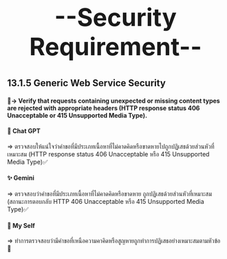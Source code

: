 # <center><h1>--Security Requirement--</h1></center>

 ## 13.1.5 Generic Web Service Security
 #### 📖-> Verify that requests containing unexpected or missing content types are rejected with appropriate headers (HTTP response status 406 Unacceptable or 415 Unsupported Media Type).

 #### 🤖 Chat GPT
 => ตรวจสอบให้แน่ใจว่าคำขอที่มีประเภทเนื้อหาที่ไม่คาดคิดหรือขาดหายไปถูกปฏิเสธด้วยส่วนหัวที่เหมาะสม (HTTP response status 406 Unacceptable หรือ 415 Unsupported Media Type)✅

 #### ✨ Gemini
 => ตรวจสอบว่าคำขอที่มีประเภทเนื้อหาที่ไม่คาดคิดหรือขาดหาย ถูกปฏิเสธด้วยส่วนหัวที่เหมาะสม (สถานะการตอบกลับ HTTP 406 Unacceptable หรือ 415 Unsupported Media Type)✅

 #### 🧠 My Self
 => ทำการตรวจสอบว่ามีคำขอที่เหนือความคาคิดหรือสูญหายถูกทำการปฏิเสธอย่างเหมาะสมตามหัวข้อ 💯
